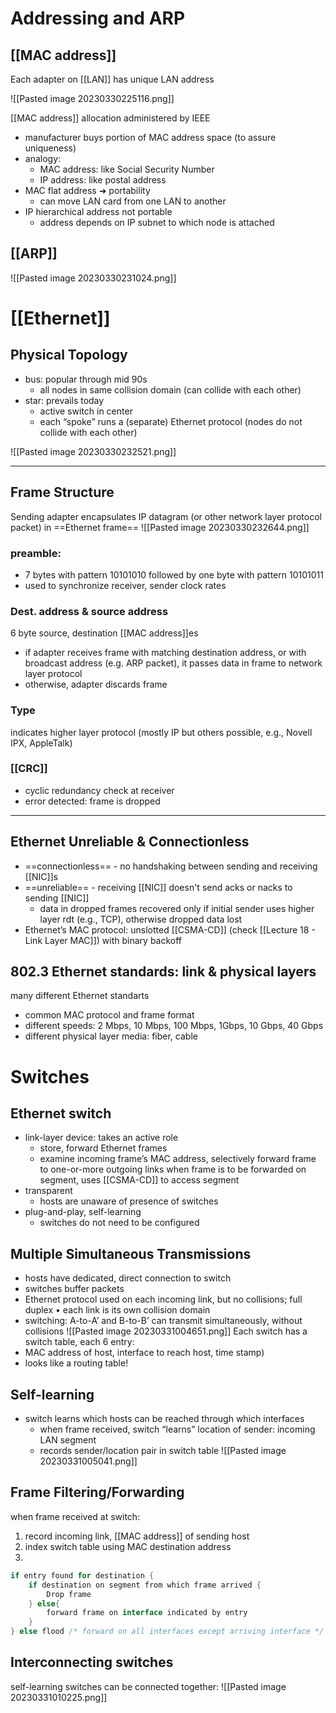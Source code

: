 # Addressing and ARP

## [[MAC address]] 
Each adapter on [[LAN]] has unique LAN address

![[Pasted image 20230330225116.png]]

[[MAC address]] allocation administered by IEEE
- manufacturer buys portion of MAC address space (to assure uniqueness)
- analogy:
	- MAC address: like Social Security Number
	- IP address: like postal address
- MAC flat address ➜ portability
	- can move LAN card from one LAN to another
- IP hierarchical address not portable
	- address depends on IP subnet to which node is attached

## [[ARP]] 
![[Pasted image 20230330231024.png]]

# [[Ethernet]]

## Physical Topology
- bus: popular through mid 90s 
	- all nodes in same collision domain (can collide with each other) 
- star: prevails today
	- active switch in center 
	- each “spoke” runs a (separate) Ethernet protocol (nodes do not collide with each other)
 
![[Pasted image 20230330232521.png]]

<hr>

## Frame Structure
Sending adapter encapsulates IP datagram (or other network layer protocol packet) in ==Ethernet frame==
![[Pasted image 20230330232644.png]]
### preamble:
- 7 bytes with pattern 10101010 followed by one byte with pattern 10101011
- used to synchronize receiver, sender clock rates

### Dest. address & source address
6 byte source, destination [[MAC address]]es
- if adapter receives frame with matching destination address, or with broadcast address (e.g. ARP packet), it passes data in frame to network layer protocol 
- otherwise, adapter discards frame

### Type
indicates higher layer protocol (mostly IP but others possible, e.g., Novell IPX, AppleTalk)

### [[CRC]]
- cyclic redundancy check at receiver
- error detected: frame is dropped

<hr>

## Ethernet Unreliable & Connectionless
- ==connectionless== - no handshaking between sending and receiving [[NIC]]s
- ==unreliable== - receiving [[NIC]] doesn't send acks or nacks to sending [[NIC]]
	- data in dropped frames recovered only if initial sender uses higher layer rdt (e.g., TCP), otherwise dropped data lost
- Ethernet’s MAC protocol: unslotted [[CSMA-CD]] (check [[Lecture 18 - Link Layer MAC]]) with binary backoff

## 802.3 Ethernet standards: link & physical layers
many different Ethernet standarts
- common MAC protocol and frame format
- different speeds: 2 Mbps, 10 Mbps, 100 Mbps, 1Gbps, 10 Gbps, 40 Gbps
- different physical layer media: fiber, cable

# Switches
## Ethernet switch
- link-layer device: takes an active role
	- store, forward Ethernet frames 
	- examine incoming frame’s MAC address, selectively forward frame to one-or-more outgoing links when frame is to be forwarded on segment, uses [[CSMA-CD]] to access segment
- transparent
	- hosts are unaware of presence of switches
- plug-and-play, self-learning
	- switches do not need to be configured

## Multiple Simultaneous Transmissions
- hosts have dedicated, direct connection to switch 
- switches buffer packets 
- Ethernet protocol used on each incoming link, but no collisions; full duplex • each link is its own collision domain 
- switching: A-to-A’ and B-to-B’ can transmit simultaneously, without collisions
![[Pasted image 20230331004651.png]]
Each switch has a switch table, each 6 entry:
- MAC address of host, interface to reach host, time stamp) 
- looks like a routing table!

## Self-learning
- switch learns which hosts can be reached through which interfaces 
	- when frame received, switch “learns” location of sender: incoming LAN segment
	- records sender/location pair in switch table
![[Pasted image 20230331005041.png]]

## Frame Filtering/Forwarding
when frame received at switch:
1) record incoming link, [[MAC address]] of sending host 
2) index switch table using MAC destination address
3) 
```Go
if entry found for destination {
	if destination on segment from which frame arrived {
		Drop frame     
	} else{
		forward frame on interface indicated by entry
	}      
} else flood /* forward on all interfaces except arriving interface */

```

## Interconnecting switches
self-learning switches can be connected together:
![[Pasted image 20230331010225.png]]

